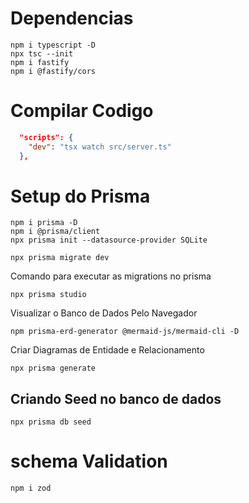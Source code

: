 # Dependencias

```
npm i typescript -D
npx tsc --init
npm i fastify
npm i @fastify/cors
```

# Compilar Codigo

```JSON
  "scripts": {
    "dev": "tsx watch src/server.ts"
  },
```

# Setup do Prisma

```
npm i prisma -D
npm i @prisma/client
npx prisma init --datasource-provider SQLite
```

```
npx prisma migrate dev
```

Comando para executar as migrations no prisma

```
npx prisma studio

```

Visualizar o Banco de Dados Pelo Navegador

```
npm prisma-erd-generator @mermaid-js/mermaid-cli -D
```

Criar Diagramas de Entidade e Relacionamento

```
npx prisma generate
```

## Criando Seed no banco de dados

`npx prisma db seed`

# schema Validation

`npm i zod`
